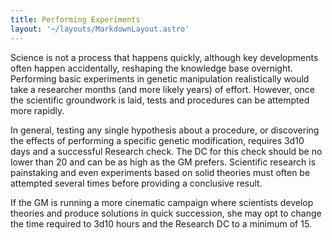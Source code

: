 ```yaml
---
title: Performing Experiments
layout: '~/layouts/MarkdownLayout.astro'
---
```

Science is not a process that happens quickly, although key developments often
happen accidentally, reshaping the knowledge base overnight. Performing basic
experiments in genetic manipulation realistically would take a researcher
months (and more likely years) of effort. However, once the scientific
groundwork is laid, tests and procedures can be attempted more rapidly.

In general, testing any single hypothesis about a procedure, or discovering
the effects of performing a specific genetic modification, requires 3d10 days
and a successful Research check. The DC for this check should be no lower than
20 and can be as high as the GM prefers. Scientific research is painstaking
and even experiments based on solid theories must often be attempted several
times before providing a conclusive result.

If the GM is running a more cinematic campaign where scientists develop
theories and produce solutions in quick succession, she may opt to change the
time required to 3d10 hours and the Research DC to a minimum of 15.

